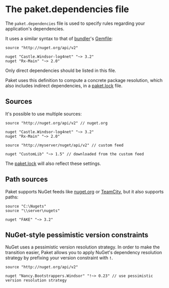 The paket.dependencies file
===========================

The `paket.dependencies` file is used to specify rules regarding your application's dependencies. 

It uses a similar syntax to that of [bundler](http://bundler.io/)'s [Gemfile](http://bundler.io/gemfile.html):
  
    source "http://nuget.org/api/v2"

    nuget "Castle.Windsor-log4net" "~> 3.2"
    nuget "Rx-Main" "~> 2.0"

Only direct dependencies should be listed in this file.

Paket uses this definition to compute a concrete package resolution, which also includes indirect dependencies, in a [paket.lock](lock_file.html) file.

Sources
-------

It's possible to use multiple sources:

    source "http://nuget.org/api/v2" // nuget.org

    nuget "Castle.Windsor-log4net" "~> 3.2"
    nuget "Rx-Main" "~> 2.0"

    source "http://myserver/nuget/api/v2" // custom feed
    
    nuget "CustomLib" "~> 1.5" // downloaded from the custom feed

The [paket.lock](lock_file.html) will also reflect these settings.

Path sources
------------

Paket supports NuGet feeds like [nuget.org](http://nuget.org) or [TeamCity](http://www.jetbrains.com/teamcity/), but it also supports paths:

    source "C:\Nugets"
    source "\\server\nugets"

    nuget "FAKE" "~> 3.2"

NuGet-style pessimistic version constraints
-------------------------------------------

NuGet uses a pessimistic version resolution strategy. In order to make the transition easier, Paket allows you to apply NuGet's dependency resolution strategy by prefixing your version constraint with **`!`**.

    source "http://nuget.org/api/v2"

    nuget "Nancy.Bootstrappers.Windsor" "!~> 0.23" // use pessimistic version resolution strategy
